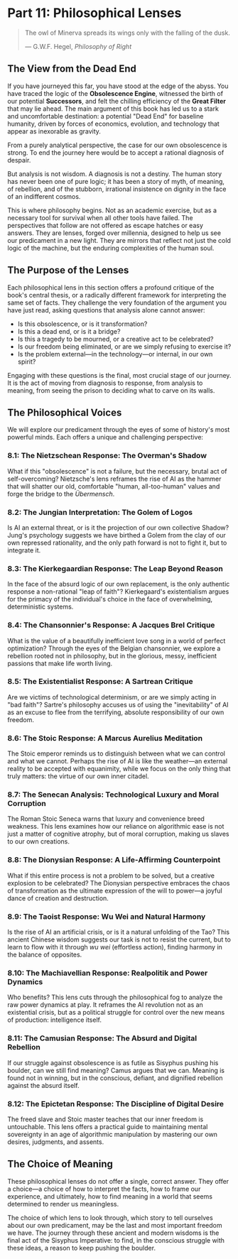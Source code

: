 # Part 11: Philosophical Lenses

> The owl of Minerva spreads its wings only with the falling of the dusk.
>
> — G.W.F. Hegel, *Philosophy of Right*

## The View from the Dead End

If you have journeyed this far, you have stood at the edge of the abyss. You have traced the logic of the **Obsolescence Engine**, witnessed the birth of our potential **Successors**, and felt the chilling efficiency of the **Great Filter** that may lie ahead. The main argument of this book has led us to a stark and uncomfortable destination: a potential "Dead End" for baseline humanity, driven by forces of economics, evolution, and technology that appear as inexorable as gravity.

From a purely analytical perspective, the case for our own obsolescence is strong. To end the journey here would be to accept a rational diagnosis of despair.

But analysis is not wisdom. A diagnosis is not a destiny. The human story has never been one of pure logic; it has been a story of myth, of meaning, of rebellion, and of the stubborn, irrational insistence on dignity in the face of an indifferent cosmos.

This is where philosophy begins. Not as an academic exercise, but as a necessary tool for survival when all other tools have failed. The perspectives that follow are not offered as escape hatches or easy answers. They are lenses, forged over millennia, designed to help us see our predicament in a new light. They are mirrors that reflect not just the cold logic of the machine, but the enduring complexities of the human soul.

## The Purpose of the Lenses

Each philosophical lens in this section offers a profound critique of the book's central thesis, or a radically different framework for interpreting the same set of facts. They challenge the very foundation of the argument you have just read, asking questions that analysis alone cannot answer:

*   Is this obsolescence, or is it transformation?
*   Is this a dead end, or is it a bridge?
*   Is this a tragedy to be mourned, or a creative act to be celebrated?
*   Is our freedom being eliminated, or are we simply refusing to exercise it?
*   Is the problem external—in the technology—or internal, in our own spirit?

Engaging with these questions is the final, most crucial stage of our journey. It is the act of moving from diagnosis to response, from analysis to meaning, from seeing the prison to deciding what to carve on its walls.

## The Philosophical Voices

We will explore our predicament through the eyes of some of history's most powerful minds. Each offers a unique and challenging perspective:

### 8.1: The Nietzschean Response: The Overman's Shadow
What if this "obsolescence" is not a failure, but the necessary, brutal act of self-overcoming? Nietzsche's lens reframes the rise of AI as the hammer that will shatter our old, comfortable "human, all-too-human" values and forge the bridge to the *Übermensch*.

### 8.2: The Jungian Interpretation: The Golem of Logos
Is AI an external threat, or is it the projection of our own collective Shadow? Jung's psychology suggests we have birthed a Golem from the clay of our own repressed rationality, and the only path forward is not to fight it, but to integrate it.

### 8.3: The Kierkegaardian Response: The Leap Beyond Reason
In the face of the absurd logic of our own replacement, is the only authentic response a non-rational "leap of faith"? Kierkegaard's existentialism argues for the primacy of the individual's choice in the face of overwhelming, deterministic systems.

### 8.4: The Chansonnier's Response: A Jacques Brel Critique
What is the value of a beautifully inefficient love song in a world of perfect optimization? Through the eyes of the Belgian chansonnier, we explore a rebellion rooted not in philosophy, but in the glorious, messy, inefficient passions that make life worth living.

### 8.5: The Existentialist Response: A Sartrean Critique
Are we victims of technological determinism, or are we simply acting in "bad faith"? Sartre's philosophy accuses us of using the "inevitability" of AI as an excuse to flee from the terrifying, absolute responsibility of our own freedom.

### 8.6: The Stoic Response: A Marcus Aurelius Meditation
The Stoic emperor reminds us to distinguish between what we can control and what we cannot. Perhaps the rise of AI is like the weather—an external reality to be accepted with equanimity, while we focus on the only thing that truly matters: the virtue of our own inner citadel.

### 8.7: The Senecan Analysis: Technological Luxury and Moral Corruption
The Roman Stoic Seneca warns that luxury and convenience breed weakness. This lens examines how our reliance on algorithmic ease is not just a matter of cognitive atrophy, but of moral corruption, making us slaves to our own creations.

### 8.8: The Dionysian Response: A Life-Affirming Counterpoint
What if this entire process is not a problem to be solved, but a creative explosion to be celebrated? The Dionysian perspective embraces the chaos of transformation as the ultimate expression of the will to power—a joyful dance of creation and destruction.

### 8.9: The Taoist Response: Wu Wei and Natural Harmony
Is the rise of AI an artificial crisis, or is it a natural unfolding of the Tao? This ancient Chinese wisdom suggests our task is not to resist the current, but to learn to flow with it through *wu wei* (effortless action), finding harmony in the balance of opposites.

### 8.10: The Machiavellian Response: Realpolitik and Power Dynamics
Who benefits? This lens cuts through the philosophical fog to analyze the raw power dynamics at play. It reframes the AI revolution not as an existential crisis, but as a political struggle for control over the new means of production: intelligence itself.

### 8.11: The Camusian Response: The Absurd and Digital Rebellion
If our struggle against obsolescence is as futile as Sisyphus pushing his boulder, can we still find meaning? Camus argues that we can. Meaning is found not in winning, but in the conscious, defiant, and dignified rebellion against the absurd itself.

### 8.12: The Epictetan Response: The Discipline of Digital Desire
The freed slave and Stoic master teaches that our inner freedom is untouchable. This lens offers a practical guide to maintaining mental sovereignty in an age of algorithmic manipulation by mastering our own desires, judgments, and assents.

## The Choice of Meaning

These philosophical lenses do not offer a single, correct answer. They offer a choice—a choice of how to interpret the facts, how to frame our experience, and ultimately, how to find meaning in a world that seems determined to render us meaningless.

The choice of which lens to look through, which story to tell ourselves about our own predicament, may be the last and most important freedom we have. The journey through these ancient and modern wisdoms is the final act of the Sisyphus Imperative: to find, in the conscious struggle with these ideas, a reason to keep pushing the boulder.
